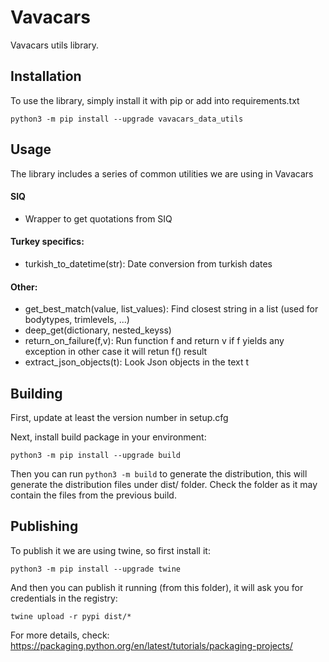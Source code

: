 # Vavacars

Vavacars utils library.


## Installation

To use the library, simply install it with pip or add into requirements.txt

```
python3 -m pip install --upgrade vavacars_data_utils
```

## Usage

The library includes a series of common utilities we are using in Vavacars

#### SIQ
- Wrapper to get quotations from SIQ


#### Turkey specifics:
- turkish_to_datetime(str): Date conversion from turkish dates


#### Other:
- get_best_match(value, list_values): Find closest string in a list (used for bodytypes, trimlevels, ...)
- deep_get(dictionary, nested_keyss)
- return_on_failure(f,v): Run function f and return v if f yields any exception in other case it will retun f() result
- extract_json_objects(t): Look Json objects in the text t


## Building

First, update at least the version number in setup.cfg

Next, install build package in your environment:

```
python3 -m pip install --upgrade build
```

Then you can run `python3 -m build` to generate the distribution, this will generate the distribution files under dist/ folder. Check the folder as it may contain the files from the previous build.


## Publishing

To publish it we are using twine, so first install it:

```
python3 -m pip install --upgrade twine
```

And then you can publish it running (from this folder), it will ask you for credentials in the registry:

```
twine upload -r pypi dist/*
```

For more details, check:
https://packaging.python.org/en/latest/tutorials/packaging-projects/
